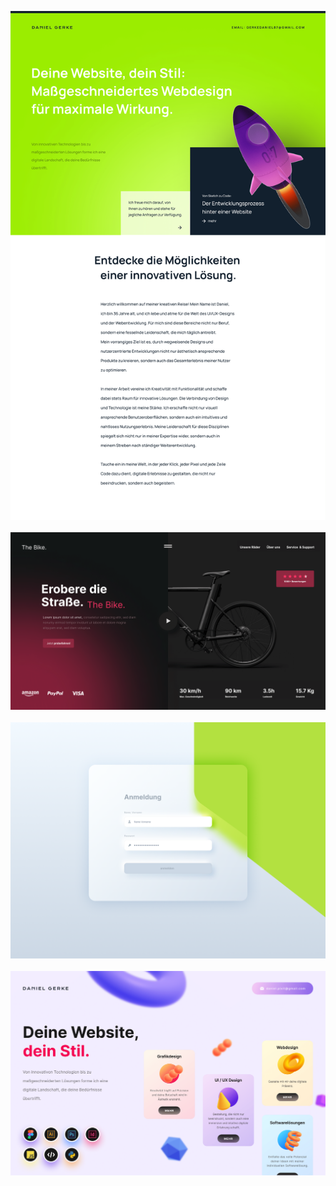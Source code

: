 ![portfolio](https://github.com/daniel-pixit/portfolio/blob/main/gitfolio_1.png)
<br><br>
![shop](https://github.com/daniel-pixit/portfolio/blob/main/shop1.png)
<br><br>
![login](https://github.com/daniel-pixit/portfolio/blob/main/login.png)
<br><br>
![Portfolio](https://github.com/daniel-pixit/portfolio/blob/main/portfolio2.png)
<br><br>
<!-- ![Beispielbild](https://github.com/daniel-pixit/portfolio/blob/main/Fitness-1.png)-->
<br><br>
